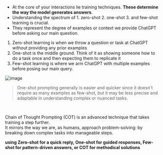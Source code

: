 - At the core of your interactions lie training techniques. **These determine the way the model generates answers**.
- Understanding the spectrum of 1. zero-shot 2. one-shot 3. and few-shot learning is crucial.
- They represent the degree of examples or context we provide ChatGPT before asking our main question. 

1. Zero-shot learning is when we throw a question or task at ChatGPT without providing any prior examples
2. One-shot is the middle ground. Think of it as showing someone how to do a task once and then expecting them to replicate it
3. Few-shot learning is where we arm ChatGPT with multiple examples before posing our main query.
   
![image](https://github.com/user-attachments/assets/f3f7e17e-0d54-49e0-a0cf-4f3cbdf4dbcf)


>  One-shot prompting generally is easier and quicker since it doesn't require as many examples as few-shot, but it may be less precise and adaptable in understanding complex or nuanced tasks.


<br>

Chain of Thought Prompting (COT) is an advanced technique that takes training a step further.
<br>
It mirrors the way we are, as humans, approach problem-solving: by breaking down complex tasks into manageable steps.



 **using Zero-shot for a quick reply, One-shot for guided responses, Few-shot for pattern-driven answers, or COT for methodical solutions**
